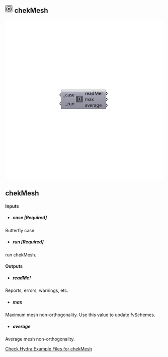 ## ![](../../images/icons/chekMesh.png) chekMesh

![](../../images/components/chekMesh.png)

chekMesh
 -

#### Inputs
* ##### case [Required]
Butterfly case.
* ##### run [Required]
run chekMesh.

#### Outputs
* ##### readMe!
Reports, errors, warnings, etc.
* ##### max
Maximum mesh non-orthogonality. Use this value to update fvSchemes.
* ##### average
Average mesh non-orthogonality.


[Check Hydra Example Files for chekMesh](https://hydrashare.github.io/hydra/index.html?keywords=Butterfly_chekMesh)